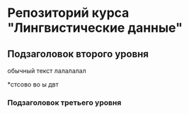 # Репозиторий курса "Лингвистические данные"
## Подзаголовок второго уровня
обычный текст лалалалал

*стсово во ы двт 

### Подзаголовок третьего уровня
